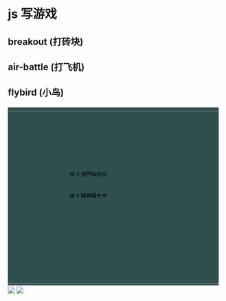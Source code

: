 # js 写游戏
## breakout (打砖块)
## air-battle (打飞机)
## flybird (小鸟)

![](screencast/breakout.gif)
![](screencast/air-battle.gif)
![](screencast/flybird.gif)
